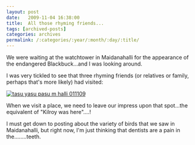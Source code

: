 ```yaml
---
layout: post
date:	2009-11-04 16:38:00
title:  All those rhyming friends...
tags: [archived-posts]
categories: archives
permalink: /:categories/:year/:month/:day/:title/
---
```

We were waiting at the watchtower in Maidanahalli for the appearance of the endangered Blackbuck...and I was looking around. 

I was very tickled to see that three rhyming friends (or relatives or family, perhaps that's more likely) had visited:


<a href="http://s562.photobucket.com/albums/ss67/pugaippadam/?action=view&current=IMG_8428.jpg" target="_blank"><img src="http://i562.photobucket.com/albums/ss67/pugaippadam/IMG_8428.jpg" border="0" alt="tasu yasu pasu m halli 011109"></a>


When we visit a place, we need to leave our impress upon that spot...the equivalent of "Kilroy was here"....!

I must get down to posting about the variety of birds that we saw in Maidanahalli, but right now, I'm just thinking that dentists are a pain in the........teeth.
